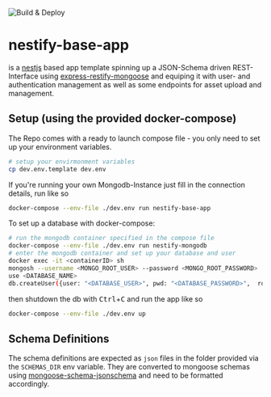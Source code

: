 ![Build & Deploy](https://github.com/acdh-oeaw/nestify-base-app/actions/workflows/build.yml/badge.svg)

# nestify-base-app 

is a [nestjs](https://nestjs.com/) based app template spinning up a JSON-Schema driven  REST-Interface using 
[express-restify-mongoose](https://florianholzapfel.github.io/express-restify-mongoose/) and equiping it with user- and 
authentication management as well as some endpoints for asset upload and management. 



## Setup (using the provided docker-compose)
The Repo comes with a ready to launch compose file - you only need to set up your environment variables.
```bash
# setup your envirmonment variables
cp dev.env.template dev.env
```

If you're running your own Mongodb-Instance just fill in the connection details, run like so
```bash
docker-compose --env-file ./dev.env run nestify-base-app
```

To set up a database with docker-compose:
```bash
# run the mongodb container specified in the compose file
docker-compose --env-file ./dev.env run nestify-mongodb
# enter the mongodb container and set up your database and user
docker exec -it <containerID> sh
mongosh --username <MONGO_ROOT_USER> --password <MONGO_ROOT_PASSWORD>
use <DATABASE_NAME>
db.createUser({user: "<DATABASE_USER>", pwd: "<DATABASE_PASSWORD>",  roles: ["readWrite"]})
```
then shutdown the db with <kbd>Ctrl</kbd>+<kbd>C</kbd> and run the app like so
```bash
docker-compose --env-file ./dev.env up
```

## Schema Definitions

The schema definitions are expected as `json` files in the folder provided via the `SCHEMAS_DIR` env variable. They 
are converted to mongoose schemas using [mongoose-schema-jsonschema](https://github.com/DScheglov/mongoose-schema-jsonschema#readme)
and need to be formatted accordingly.